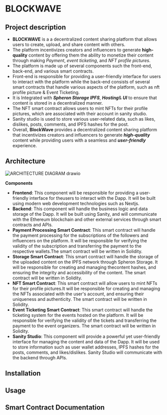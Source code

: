 # BLOCKWAVE
## Project description
* **BLOCKWAVE** is a a decentralized content sharing platform that allows users to create, upload, and share content with others.
* The platform incentivizes creators and influencers to generate **high-quality** content by offering them the ability to monetize their content through making *Payment*, *event ticketing*, and *NFT profile pictures*.
* The platform is made up of several components such the front-end, back-end, and various smart contracts.
* Front-end is responsible for providing a user-friendly interface for users to interact with the platform while the back-end consists of several smart contracts that handle various aspects of the platform, such as nft profile picture & Event Ticketing.
* It is Integrated with **_Spheron Storage IPFS_**, **_Hosting_**& **_UI_** to ensure that content is stored in a decentralized manner.
* The NFT smart contract allows users to mint NFTs for their profile pictures, which are associated with their account in sanity studio.
* Sanity studio is used to store various user-related data, such as likes, dislikes, posts, comments, and IPFS hashes for the post.
* Overall, **BlockWave** provides a decentralized content sharing platform that incentivizes creators and influencers to generate **_high-quality_** content while providing users with a seamless and **_user-friendly_** experience.

## Architecture
![ARCHITECTURE DIAGRAM drawio](https://user-images.githubusercontent.com/125735215/235175483-909a742b-f8bb-4f13-a0e3-ab3cb506770b.png)

**Components**
* **Frontend**: This component will be responsible for providing a user-friendly interface for theusers to interact with the Dapp. It will be built using modern web development technologies such as Nextjs.
*  **Backend**: This component will handle the business logic and data storage of the Dapp. It will be built using Sanity, and will communicate with the Ethereum blockchain and other external services through smart contracts and APIs.
*  **Payment Processing Smart Contract**: This smart contract will handle the payment processing for the subscriptions of the followers and influencers on the platform. It will be responsible for verifying the validity of the subscription and transferring the payment to the respective wallets.The smart contract will be written in Solidity.
*  **Storage Smart Contract**: This smart contract will handle the storage of the uploaded content on the IPFS network through Spheron Storage. It will be responsible for creating and managing thecontent hashes, and ensuring the integrity and accessibility of the content. The smart contract will be written in Solidity.
*  **NFT Smart Contract**: This smart contract will allow users to mint NFTs for their profile pictures.It will be responsible for creating and managing the NFTs associated with the user's account, and ensuring their uniqueness and authenticity. The smart contract will be written in Solidity.
*  **Event Ticketing Smart Contract**: This smart contract will handle the ticketing system for the events hosted on the platform. It will be responsible for verifying the validity of the tickets and transferring the payment to the event organizers. The smart contract will be written in Solidity.
*   **Sanity Studio**: This component will provide a powerful yet user-friendly interface for managing the content and data of the Dapp. It will be used to store information such as user wallet addresses, IPFS hashes for the posts, comments, and likes/dislikes. Sanity Studio will communicate with the backend through APIs.
   
## Installation   
## Usage
## Smart Contract Documentation



